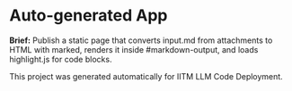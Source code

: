 # Auto-generated App

**Brief:** Publish a static page that converts input.md from attachments to HTML with marked, renders it inside #markdown-output, and loads highlight.js for code blocks.

This project was generated automatically for IITM LLM Code Deployment.